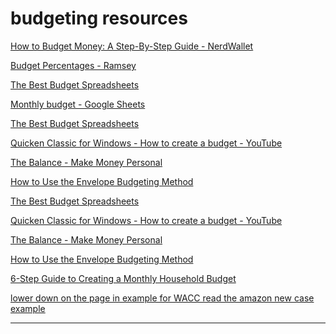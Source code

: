 # budgeting resources
[How to Budget Money: A Step-By-Step Guide - NerdWallet][1]

[Budget Percentages - Ramsey][2]

[The Best Budget Spreadsheets][3]

[Monthly budget - Google Sheets][4]

[The Best Budget Spreadsheets][5]

[Quicken Classic for Windows - How to create a budget - YouTube][6]

[The Balance - Make Money Personal][7]

[How to Use the Envelope Budgeting Method][8]

[The Best Budget Spreadsheets][9]

[Quicken Classic for Windows - How to create a budget - YouTube][10]

[The Balance - Make Money Personal][11]

[How to Use the Envelope Budgeting Method][12]

[6-Step Guide to Creating a Monthly Household Budget][13]

[lower down on the page in example for WACC read the amazon new case example][14]
___
[1]:https://www.nerdwallet.com/article/finance/how-to-budget
[2]:https://www.ramseysolutions.com/budgeting/budget-percentages?_ga=2.134719988.448428347.1573062818-726333681.1567697682&int_cmpgn=no_campaign&int_dept=everydollar_bu&int_dscpn=save_money_on_groceries_without_coupons_blog-inline_link_E$_budget_percentages&int_fmt=text&int_lctn=Blog-Text_Link#cookie-banner
[3]:https://www.thebalancemoney.com/free-budget-spreadsheet-sources-1294285
[4]:https://docs.google.com/spreadsheets/d/1YEjtxhslBE-wDtIqCxhdm4wTpO66UxxgJ4cG5gZdL4k/edit?gid=0#gid=0
[5]:https://www.thebalancemoney.com/free-budget-spreadsheet-sources-1294285
[6]:https://www.youtube.com/watch?v=vkjDBxstPyQ
[7]:https://www.thebalancemoney.com/
[8]:https://www.thebalancemoney.com/what-is-envelope-budgeting-1293682
[9]:https://www.thebalancemoney.com/free-budget-spreadsheet-sources-1294285
[10]:https://www.youtube.com/watch?v=vkjDBxstPyQ
[11]:https://www.thebalancemoney.com/
[12]:https://www.thebalancemoney.com/what-is-envelope-budgeting-1293682
[13]:https://www.thebalancemoney.com/creating-a-household-budget-960839
[14]:https://corporatefinanceinstitute.com/resources/valuation/discount-rate/
